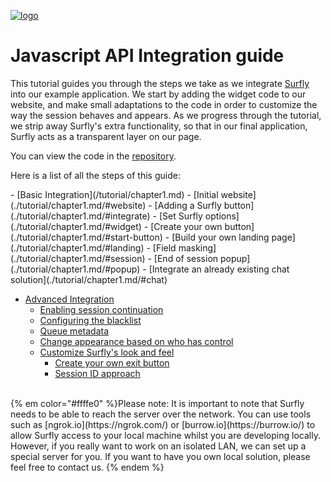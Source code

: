 <a href="https://www.surfly.com/">![logo](images/logosmall.png)</a>
# Javascript API Integration guide

This tutorial guides you through the steps we take as we integrate [Surfly](https://www.surfly.com/) into our example application. We start by adding the widget code to our website, and make small adaptations to the code in order to customize the way the session behaves and appears. As we progress through the tutorial, we strip away Surfly's extra functionality, so that in our final application, Surfly acts as a transparent layer on our page.

You can view the code in the [repository](https://github.com/MathildeJ/integrationGuide_commits/commits/master).
<p>Here is a list of all the steps of this guide:</p>
 - [Basic Integration](/tutorial/chapter1.md)
   - [Initial website](./tutorial/chapter1.md/#website)
   - [Adding a Surfly button](./tutorial/chapter1.md/#integrate)
   - [Set Surfly options](./tutorial/chapter1.md/#widget)
   - [Create your own button](./tutorial/chapter1.md/#start-button)
   - [Build your own landing page](./tutorial/chapter1.md/#landing)
   - [Field masking](./tutorial/chapter1.md/#session)
   - [End of session popup](./tutorial/chapter1.md/#popup)
   - [Integrate an already existing chat solution](./tutorial/chapter1.md/#chat)


 - [Advanced Integration](/tutorial/advanced-integration.md)
   - [Enabling session continuation](./tutorial/advanced-integration.md/#receipt)
   - [Configuring the blacklist](./tutorial/advanced-integration.md/#blacklist)
   - [Queue metadata](./tutorial/advanced-integration.md/#metadata)
   - [Change appearance based on who has control](./tutorial/advanced-options.md/#control-appearance)
   - [Customize Surfly's look and feel](./tutorial/advanced-integration.md/#remove-ui)
     - [Create your own exit button](./tutorial/advanced-integration.md/#exit-button)
     - [Session ID approach](./tutorial/advanced-integration.md/#small-button)


<br>
{% em color="#ffffe0" %}Please note:
It is important to note that Surfly needs to be able to reach the server over the network. You can use tools such as [ngrok.io](https://ngrok.com/) or [burrow.io](https://burrow.io/) to allow Surfly access to your local machine whilst you are developing locally.  However, if you really want to work on an isolated LAN, we can set up a special server for you. If you want to have you own local solution, please feel free to contact us. {% endem %}


